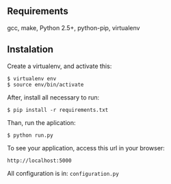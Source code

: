 
## Requirements

gcc, make, Python 2.5+, python-pip, virtualenv

## Instalation

Create a virtualenv, and activate this:

    $ virtualenv env
    $ source env/bin/activate

After, install all necessary to run:

    $ pip install -r requirements.txt

Than, run the aplication:

	$ python run.py

To see your application, access this url in your browser:

	http://localhost:5000

All configuration is in: `configuration.py`
